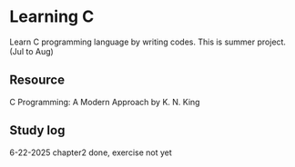 # Learning C
Learn C programming language by writing codes. This is summer project.(Jul to Aug)

## Resource
C Programming: A Modern Approach by K. N. King

## Study log
6-22-2025 chapter2 done, exercise not yet
